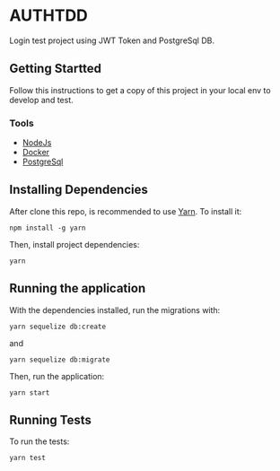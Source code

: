 # AUTHTDD

Login test project using JWT Token and PostgreSql DB.

## Getting Startted

Follow this instructions to get a copy of this project in your local env to develop and test.

### Tools
- [NodeJs](https://nodejs.org/en/download/)
- [Docker](https://docs.docker.com/get-docker/)
- [PostgreSql](https://hub.docker.com/_/postgres)

## Installing Dependencies

After clone this repo, is recommended to use [Yarn](https://yarnpkg.com/). To install it:
```shell
npm install -g yarn
``` 

Then, install project dependencies:
```shell
yarn
``` 

## Running the application

With the dependencies installed, run the migrations with:
```shell
yarn sequelize db:create
``` 
and
```shell
yarn sequelize db:migrate
``` 

Then, run the application:
```shell
yarn start
``` 

## Running Tests

To run the tests:
```shell
yarn test
``` 
